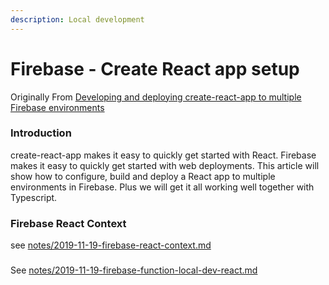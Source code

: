 ```yaml
---
description: Local development
---
```


# Firebase - Create React app setup

Originally From [Developing and deploying create-react-app to multiple Firebase environments](https://dev.to/captemulation/developing-and-deploying-create-react-app-to-multiple-firebase-environments-4e8h)

### Introduction

create-react-app makes it easy to quickly get started with React. Firebase makes it easy to quickly get started with web deployments. This article will show how to configure, build and deploy a React app to multiple environments in Firebase. Plus we will get it all working well together with Typescript.

### 



### 

### 

### Firebase React Context

see [notes/2019-11-19-firebase-react-context.md](./notes/2019-11-19-firebase-react-context.md)

### 

See [notes/2019-11-19-firebase-function-local-dev-react.md](./notes/2019-11-19-firebase-function-local-dev-react.md)

